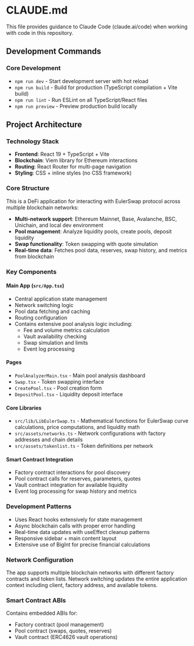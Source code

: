 # CLAUDE.md

This file provides guidance to Claude Code (claude.ai/code) when working with code in this repository.

## Development Commands

### Core Development
- `npm run dev` - Start development server with hot reload
- `npm run build` - Build for production (TypeScript compilation + Vite build)
- `npm run lint` - Run ESLint on all TypeScript/React files
- `npm run preview` - Preview production build locally

## Project Architecture

### Technology Stack
- **Frontend**: React 19 + TypeScript + Vite
- **Blockchain**: Viem library for Ethereum interactions
- **Routing**: React Router for multi-page navigation
- **Styling**: CSS + inline styles (no CSS framework)

### Core Structure
This is a DeFi application for interacting with EulerSwap protocol across multiple blockchain networks:

- **Multi-network support**: Ethereum Mainnet, Base, Avalanche, BSC, Unichain, and local dev environment
- **Pool management**: Analyze liquidity pools, create pools, deposit liquidity
- **Swap functionality**: Token swapping with quote simulation
- **Real-time data**: Fetches pool data, reserves, swap history, and metrics from blockchain

### Key Components

#### Main App (`src/App.tsx`)
- Central application state management
- Network switching logic
- Pool data fetching and caching
- Routing configuration
- Contains extensive pool analysis logic including:
  - Fee and volume metrics calculation
  - Vault availability checking
  - Swap simulation and limits
  - Event log processing

#### Pages
- `PoolAnalyzerMain.tsx` - Main pool analysis dashboard
- `Swap.tsx` - Token swapping interface  
- `CreatePool.tsx` - Pool creation form
- `DepositPool.tsx` - Liquidity deposit interface

#### Core Libraries
- `src/lib/LibEulerSwap.ts` - Mathematical functions for EulerSwap curve calculations, price computations, and liquidity math
- `src/assets/networks.ts` - Network configurations with factory addresses and chain details
- `src/assets/tokenlist.ts` - Token definitions per network

#### Smart Contract Integration
- Factory contract interactions for pool discovery
- Pool contract calls for reserves, parameters, quotes
- Vault contract integration for available liquidity
- Event log processing for swap history and metrics

### Development Patterns
- Uses React hooks extensively for state management
- Async blockchain calls with proper error handling
- Real-time data updates with useEffect cleanup patterns
- Responsive sidebar + main content layout
- Extensive use of BigInt for precise financial calculations

### Network Configuration
The app supports multiple blockchain networks with different factory contracts and token lists. Network switching updates the entire application context including client, factory address, and available tokens.

### Smart Contract ABIs
Contains embedded ABIs for:
- Factory contract (pool management)
- Pool contract (swaps, quotes, reserves)
- Vault contract (ERC4626 vault operations)